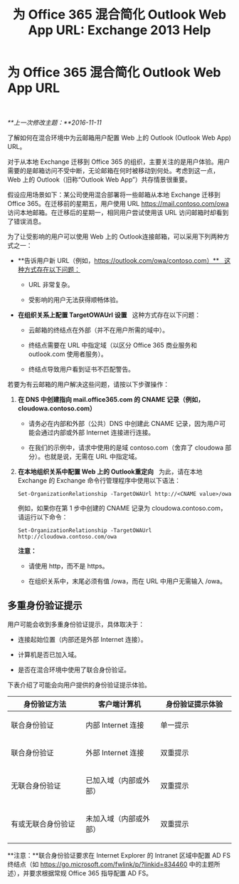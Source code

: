 ﻿---
title: '为 Office 365 混合简化 Outlook Web App URL: Exchange 2013 Help'
TOCTitle: 为 Office 365 混合简化 Outlook Web App URL
ms:assetid: 19449aee-3796-4298-90c6-c7579b8d2f7a
ms:mtpsurl: https://technet.microsoft.com/zh-cn/library/Mt791749(v=EXCHG.150)
ms:contentKeyID: 74259162
ms.date: 01/11/2018
mtps_version: v=EXCHG.150
ms.translationtype: HT
---

# 为 Office 365 混合简化 Outlook Web App URL

 

_**上一次修改主题：**2016-11-11_

了解如何在混合环境中为云邮箱用户配置 Web 上的 Outlook (Outlook Web App) URL。

对于从本地 Exchange 迁移到 Office 365 的组织，主要关注的是用户体验。用户需要的是邮箱访问不受中断，无论邮箱在何时被移动到何处。考虑到这一点，Web 上的 Outlook（旧称“Outlook Web App”）共存情景很重要。

假设应用场景如下：某公司使用混合部署将一些邮箱从本地 Exchange 迁移到 Office 365。在迁移前的星期五，用户使用 URL https://mail.contoso.com/owa 访问本地邮箱。在迁移后的星期一，相同用户尝试使用该 URL 访问邮箱时却看到了错误消息。

为了让受影响的用户可以使用 Web 上的 Outlook连接邮箱，可以采用下列两种方式之一：

  - **告诉用户新 URL（例如，https://outlook.com/owa/contoso.com）**   这种方式存在以下问题：
    
      - URL 非常复杂。
    
      - 受影响的用户无法获得顺畅体验。

  - **在组织关系上配置 TargetOWAUrl 设置**   这种方式存在以下问题：
    
      - 云邮箱的终结点在外部（并不在用户所需的域中）。
    
      - 终结点需要在 URL 中指定域（以区分 Office 365 商业服务和 outlook.com 使用者服务）。
    
      - 终结点导致用户看到证书不匹配警告。

若要为有云邮箱的用户解决这些问题，请按以下步骤操作：

1.  **在 DNS 中创建指向 mail.office365.com 的 CNAME 记录（例如，cloudowa.contoso.com）**
    
      - 请务必在内部和外部（公共）DNS 中创建此 CNAME 记录，因为用户可能会通过内部或外部 Internet 连接进行连接。
    
      - 在我们的示例中，请求中使用的是域 contoso.com（舍弃了 cloudowa 部分）。也就是说，无需在 URL 中指定域。

2.  **在本地组织关系中配置 Web 上的 Outlook重定向**   为此，请在本地 Exchange 的 Exchange 命令行管理程序中使用以下语法：
    
        Set-OrganizationRelationship -TargetOWAUrl http://<CNAME value>/owa
    
    例如，如果你在第 1 步中创建的 CNAME 记录为 cloudowa.contoso.com，请运行以下命令：
    
        Set-OrganizationRelationship -TargetOWAUrl http://cloudowa.contoso.com/owa
    
    **注意：**
    
      - 请使用 http，而不是 https。
    
      - 在组织关系中，末尾必须有值 /owa，而在 URL 中用户无需输入 /owa。

## 多重身份验证提示

用户可能会收到多重身份验证提示，具体取决于：

  - 连接起始位置（内部还是外部 Internet 连接）。

  - 计算机是否已加入域。

  - 是否在混合环境中使用了联合身份验证。

下表介绍了可能会向用户提供的身份验证提示体验。


<table>
<colgroup>
<col style="width: 33%" />
<col style="width: 33%" />
<col style="width: 33%" />
</colgroup>
<thead>
<tr class="header">
<th>身份验证方法</th>
<th>客户端计算机</th>
<th>身份验证提示体验</th>
</tr>
</thead>
<tbody>
<tr class="odd">
<td><p>联合身份验证</p></td>
<td><p>内部 Internet 连接</p></td>
<td><p>单一提示</p></td>
</tr>
<tr class="even">
<td><p>联合身份验证</p></td>
<td><p>外部 Internet 连接</p></td>
<td><p>双重提示</p></td>
</tr>
<tr class="odd">
<td><p>无联合身份验证</p></td>
<td><p>已加入域（内部或外部）</p></td>
<td><p>双重提示</p></td>
</tr>
<tr class="even">
<td><p>有或无联合身份验证</p></td>
<td><p>未加入域（内部或外部）</p></td>
<td><p>双重提示</p></td>
</tr>
</tbody>
</table>


**注意：**联合身份验证要求在 Internet Explorer 的 Intranet 区域中配置 AD FS 终结点（如 <https://go.microsoft.com/fwlink/p/?linkid=834460> 中的主题所述），并要求根据常规 Office 365 指导配置 AD FS。

